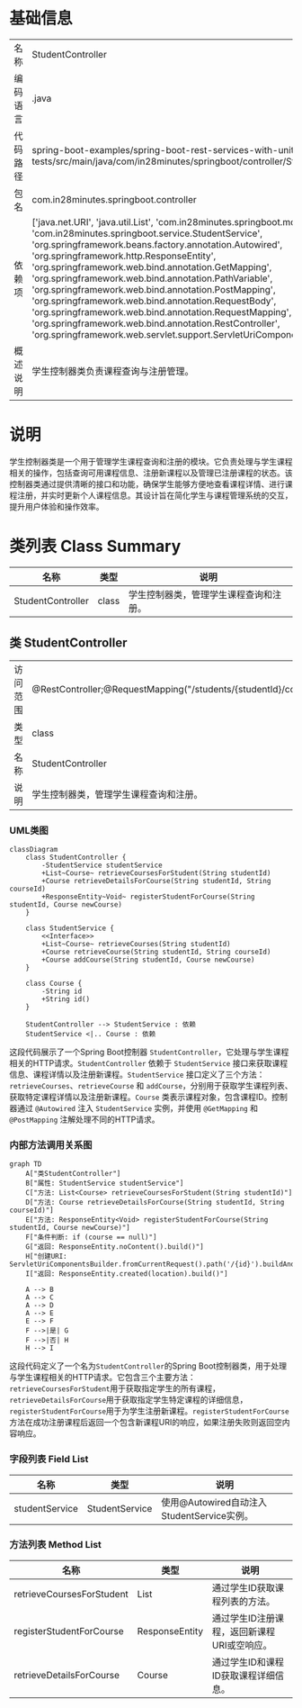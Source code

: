 # 基础信息

|      |      |
|------|------|
| 名称 | StudentController |
| 编码语言 | .java |
| 代码路径 | spring-boot-examples/spring-boot-rest-services-with-unit-and-integration-tests/src/main/java/com/in28minutes/springboot/controller/StudentController.java |
| 包名 | com.in28minutes.springboot.controller |
| 依赖项 | ['java.net.URI', 'java.util.List', 'com.in28minutes.springboot.model.Course', 'com.in28minutes.springboot.service.StudentService', 'org.springframework.beans.factory.annotation.Autowired', 'org.springframework.http.ResponseEntity', 'org.springframework.web.bind.annotation.GetMapping', 'org.springframework.web.bind.annotation.PathVariable', 'org.springframework.web.bind.annotation.PostMapping', 'org.springframework.web.bind.annotation.RequestBody', 'org.springframework.web.bind.annotation.RequestMapping', 'org.springframework.web.bind.annotation.RestController', 'org.springframework.web.servlet.support.ServletUriComponentsBuilder'] |
| 概述说明 | 学生控制器类负责课程查询与注册管理。 |

# 说明

学生控制器类是一个用于管理学生课程查询和注册的模块。它负责处理与学生课程相关的操作，包括查询可用课程信息、注册新课程以及管理已注册课程的状态。该控制器类通过提供清晰的接口和功能，确保学生能够方便地查看课程详情、进行课程注册，并实时更新个人课程信息。其设计旨在简化学生与课程管理系统的交互，提升用户体验和操作效率。

# 类列表 Class Summary

| 名称   | 类型  | 说明 |
|-------|------|-------------|
| StudentController | class | 学生控制器类，管理学生课程查询和注册。 |



## 类 StudentController

|      |      |
|------|------|
| 访问范围 | @RestController;@RequestMapping("/students/{studentId}/courses");public |
| 类型 | class |
| 名称 | StudentController |
| 说明 | 学生控制器类，管理学生课程查询和注册。 |


### UML类图

```mermaid
classDiagram
    class StudentController {
        -StudentService studentService
        +List~Course~ retrieveCoursesForStudent(String studentId)
        +Course retrieveDetailsForCourse(String studentId, String courseId)
        +ResponseEntity~Void~ registerStudentForCourse(String studentId, Course newCourse)
    }

    class StudentService {
        <<Interface>>
        +List~Course~ retrieveCourses(String studentId)
        +Course retrieveCourse(String studentId, String courseId)
        +Course addCourse(String studentId, Course newCourse)
    }

    class Course {
        -String id
        +String id()
    }

    StudentController --> StudentService : 依赖
    StudentService <|.. Course : 依赖
```

这段代码展示了一个Spring Boot控制器 `StudentController`，它处理与学生课程相关的HTTP请求。`StudentController` 依赖于 `StudentService` 接口来获取课程信息、课程详情以及注册新课程。`StudentService` 接口定义了三个方法：`retrieveCourses`、`retrieveCourse` 和 `addCourse`，分别用于获取学生课程列表、获取特定课程详情以及注册新课程。`Course` 类表示课程对象，包含课程ID。控制器通过 `@Autowired` 注入 `StudentService` 实例，并使用 `@GetMapping` 和 `@PostMapping` 注解处理不同的HTTP请求。


### 内部方法调用关系图

```mermaid
graph TD
    A["类StudentController"]
    B["属性: StudentService studentService"]
    C["方法: List<Course> retrieveCoursesForStudent(String studentId)"]
    D["方法: Course retrieveDetailsForCourse(String studentId, String courseId)"]
    E["方法: ResponseEntity<Void> registerStudentForCourse(String studentId, Course newCourse)"]
    F["条件判断: if (course == null)"]
    G["返回: ResponseEntity.noContent().build()"]
    H["创建URI: ServletUriComponentsBuilder.fromCurrentRequest().path('/{id}').buildAndExpand(course.id()).toUri()"]
    I["返回: ResponseEntity.created(location).build()"]

    A --> B
    A --> C
    A --> D
    A --> E
    E --> F
    F -->|是| G
    F -->|否| H
    H --> I
```

这段代码定义了一个名为`StudentController`的Spring Boot控制器类，用于处理与学生课程相关的HTTP请求。它包含三个主要方法：`retrieveCoursesForStudent`用于获取指定学生的所有课程，`retrieveDetailsForCourse`用于获取指定学生特定课程的详细信息，`registerStudentForCourse`用于为学生注册新课程。`registerStudentForCourse`方法在成功注册课程后返回一个包含新课程URI的响应，如果注册失败则返回空内容响应。

### 字段列表 Field List

| 名称  | 类型  | 说明 |
|-------|-------|------|
| studentService | StudentService | 使用@Autowired自动注入StudentService实例。 |

### 方法列表 Method List

| 名称  | 类型  | 说明 |
|-------|-------|------|
| retrieveCoursesForStudent | List<Course> | 通过学生ID获取课程列表的方法。 |
| registerStudentForCourse | ResponseEntity<Void> | 通过学生ID注册课程，返回新课程URI或空响应。 |
| retrieveDetailsForCourse | Course | 通过学生ID和课程ID获取课程详细信息。 |




